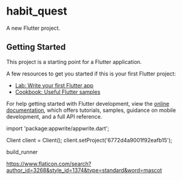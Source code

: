 # habit_quest

A new Flutter project.

## Getting Started

This project is a starting point for a Flutter application.

A few resources to get you started if this is your first Flutter project:

- [Lab: Write your first Flutter app](https://docs.flutter.dev/get-started/codelab)
- [Cookbook: Useful Flutter samples](https://docs.flutter.dev/cookbook)

For help getting started with Flutter development, view the
[online documentation](https://docs.flutter.dev/), which offers tutorials,
samples, guidance on mobile development, and a full API reference.

import 'package:appwrite/appwrite.dart';

Client client = Client();
client.setProject('6772d4a9001f92eafb15');

build_runner


https://www.flaticon.com/search?author_id=3268&style_id=1374&type=standard&word=mascot


<!-- personal access token
nfp_nN91Ga3GmCUN3q6G6ZgocYXi8n11uKfE318d

site id
9e8a55e9-9d6d-4aeb-b633-429594d015fa -->